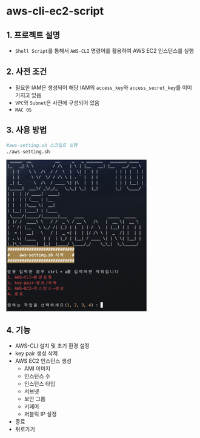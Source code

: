# aws-cli-ec2-script

## 1. 프로젝트 설명

- `Shell Script`를 통해서 `AWS-CLI` 명령어를 활용하여 AWS EC2 인스턴스를 실행

## 2. 사전 조건

- 필요한 IAM은 생성되어 해당 IAM의 `access_key`와 `access_secret_key`를 이미 가지고 있음
- `VPC`와 `Subnet`은 사전에 구성되어 있음
- `MAC OS`

## 3. 사용 방법

```bash
#aws-setting.sh 스크립트 실행
./aws-setting.sh
```

<img src="./image/start.png" height='400' width='370'/>

## 4. 기능

- AWS-CLI 설치 및 초기 환경 설정
- key pair 생성 삭제
- AWS EC2 인스턴스 생성
  - AMI 이미지
  - 인스턴스 수
  - 인스턴스 타입
  - 서브넷
  - 보안 그룹
  - 키페어
  - 퍼블릭 IP 설정
- 종료
- 뒤로가기
